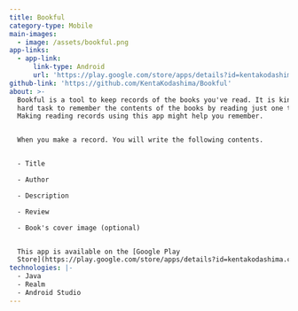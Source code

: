 ```yaml
---
title: Bookful
category-type: Mobile
main-images:
  - image: /assets/bookful.png
app-links:
  - app-link:
      link-type: Android
      url: 'https://play.google.com/store/apps/details?id=kentakodashima.com.bookful'
github-link: 'https://github.com/KentaKodashima/Bookful'
about: >-
  Bookful is a tool to keep records of the books you've read. It is kind of a
  hard task to remember the contents of the books by reading just one time.
  Making reading records using this app might help you remember.


  When you make a record. You will write the following contents.


  - Title

  - Author

  - Description

  - Review

  - Book's cover image (optional)


  This app is available on the [Google Play
  Store](https://play.google.com/store/apps/details?id=kentakodashima.com.bookful).
technologies: |-
  - Java
  - Realm
  - Android Studio
---
```


